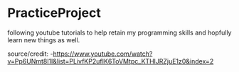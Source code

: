 # PracticeProject

following youtube tutorials to help retain my programming skills and hopfully learn new things as well.

source/credit:
-https://www.youtube.com/watch?v=Pp6UNmt8l1I&list=PLivfKP2ufIK6ToVMtpc_KTHlJRZjuE1z0&index=2
